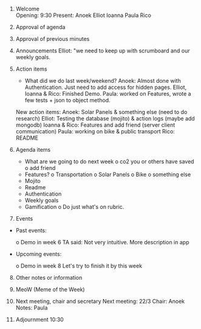 1. Welcome  
    Opening: 9:30
    Present: 
    Anoek
    Elliot
    Ioanna
    Paula
    Rico

2. Approval of agenda

3. Approval of previous minutes

4. Announcements
    Elliot: "we need to keep up with scrumboard and our weekly goals.

5. Action items
   - What did we do last week/weekend?
   Anoek: Almost done with Authentication. Just need to add access for hidden pages.
   Elliot, Ioanna & Rico: Finished Demo.
   Paula: worked on Features, wrote a few tests + json to object method.
   
   New action items: 
   Anoek: Solar Panels & something else (need to do research)
   Elliot: Testing the database (mojito) & action logs (maybe add mongodb)
   Ioanna & Rico: Features and add friend (server client communication)
   Paula: working on bike & public transport
   Rico: README

6. Agenda items
    - What are we going to do next week
        o co2 you or others have saved
        o add friend
    - Features?
        o Transportation
        o Solar Panels
        o Bike
        o something else
    - Mojito
    - Readme
    - Authentication
    - Weekly goals
    - Gamification
        o Do just what's on rubric.
    
7. Events
    
 - Past events:
  
    o Demo in week 6
    TA said:  Not very intuitive. More description in app    
   
 - Upcoming events:
       
	o Demo in week 8
	Let's try to finish it by this week

8. Other notes or information

9. MeoW (Meme of the Week)

10. Next meeting, chair and secretary
    Next meeting: 22/3
    Chair: Anoek
    Notes: Paula

11. Adjournment
    10:30
